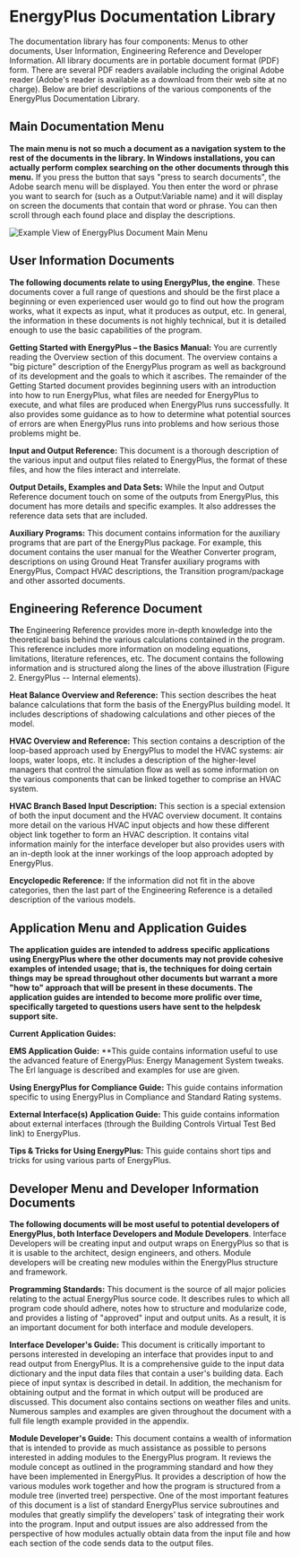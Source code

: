 # EnergyPlus Documentation Library

The documentation library has four components: Menus to other documents, User Information, Engineering Reference and Developer Information.  All library documents are in portable document format (PDF) form.  There are several PDF readers available including the original Adobe reader (Adobe's reader is available as a download from their web site at no charge). Below are brief descriptions of the various components of the EnergyPlus Documentation Library.

## Main Documentation Menu

**The main menu is not so much a document as a navigation system to the rest of the documents in the library.  In Windows installations, you can actually perform complex searching on the other documents through this menu.**  If you press the button that says "press to search documents", the Adobe search menu will be displayed.  You then enter the word or phrase you want to search for (such as a Output:Variable name) and it will display on screen the documents that contain that word or phrase.  You can then scroll through each found place and display the descriptions.

![Example View of EnergyPlus Document Main Menu](media/example-view-of-energyplus-document-main-menu.png)


## User Information Documents 

**The following documents relate to using EnergyPlus, the engine**. These documents cover a full range of questions and should be the first place a beginning or even experienced user would go to find out how the program works, what it expects as input, what it produces as output, etc. In general, the information in these documents is not highly technical, but it is detailed enough to use the basic capabilities of the program.

**Getting Started with EnergyPlus – the Basics Manual:** You are currently reading the Overview section of this document. The overview contains a "big picture" description of the EnergyPlus program as well as background of its development and the goals to which it ascribes. The remainder of the Getting Started document provides beginning users with an introduction into how to run EnergyPlus, what files are needed for EnergyPlus to execute, and what files are produced when EnergyPlus runs successfully. It also provides some guidance as to how to determine what potential sources of errors are when EnergyPlus runs into problems and how serious those problems might be.

**Input and Output Reference:** This document is a thorough description of the various input and output files related to EnergyPlus, the format of these files, and how the files interact and interrelate.

**Output Details, Examples and Data Sets:** While the Input and Output Reference document touch on some of the outputs from EnergyPlus, this document has more details and specific examples. It also addresses the reference data sets that are included.

**Auxiliary Programs:**  This document contains information for the auxiliary programs that are part of the EnergyPlus package. For example, this document contains the user manual for the Weather Converter program, descriptions on using Ground Heat Transfer auxiliary programs with EnergyPlus, Compact HVAC descriptions, the Transition program/package and other assorted documents.

## Engineering Reference Document

**Th**e Engineering Reference provides more in-depth knowledge into the theoretical basis behind the various calculations contained in the program. This reference includes more information on modeling equations, limitations, literature references, etc. The document contains the following information and is structured along the lines of the above illustration (Figure 2. EnergyPlus -- Internal elements).

**Heat Balance Overview and Reference:**  This section describes the heat balance calculations that form the basis of the EnergyPlus building model. It includes descriptions of shadowing calculations and other pieces of the model.

**HVAC Overview and Reference:** This section contains a description of the loop-based approach used by EnergyPlus to model the HVAC systems: air loops, water loops, etc. It includes a description of the higher-level managers that control the simulation flow as well as some information on the various components that can be linked together to comprise an HVAC system.

**HVAC Branch Based Input Description:** This section is a special extension of both the input document and the HVAC overview document. It contains more detail on the various HVAC input objects and how these different object link together to form an HVAC description. It contains vital information mainly for the interface developer but also provides users with an in-depth look at the inner workings of the loop approach adopted by EnergyPlus.

**Encyclopedic Reference:** If the information did not fit in the above categories, then the last part of the Engineering Reference is a detailed description of the various models.

## Application Menu and Application Guides 

**The application guides are intended to address specific applications using EnergyPlus where the other documents may not provide cohesive examples of intended usage; that is, the techniques for doing certain things may be spread throughout other documents but warrant a more "how to" approach that will be present in these documents. The application guides are intended to become more prolific over time, specifically targeted to questions users have sent to the helpdesk support site.**

**Current Application Guides:**

**EMS Application Guide:** **This guide contains information useful to use the advanced feature of EnergyPlus: Energy Management System tweaks. The Erl language is described and examples for use are given.

**Using EnergyPlus for Compliance Guide:** This guide contains information specific to using EnergyPlus in Compliance and Standard Rating systems.

**External Interface(s) Application Guide:** This guide contains information about external interfaces (through the Building Controls Virtual Test Bed link) to EnergyPlus.

**Tips & Tricks for Using EnergyPlus:** This guide contains short tips and tricks for using various parts of EnergyPlus.

## Developer Menu and Developer Information Documents

**The following documents will be most useful to potential developers of EnergyPlus, both Interface Developers and Module Developers**. Interface Developers will be creating input and output wraps on EnergyPlus so that is it is usable to the architect, design engineers, and others. Module developers will be creating new modules within the EnergyPlus structure and framework.

**Programming Standards:** This document is the source of all major policies relating to the actual EnergyPlus source code. It describes rules to which all program code should adhere, notes how to structure and modularize code, and provides a listing of "approved" input and output units. As a result, it is an important document for both interface and module developers.

**Interface Developer's Guide:** This document is critically important to persons interested in developing an interface that provides input to and read output from EnergyPlus. It is a comprehensive guide to the input data dictionary and the input data files that contain a user's building data. Each piece of input syntax is described in detail. In addition, the mechanism for obtaining output and the format in which output will be produced are discussed. This document also contains sections on weather files and units. Numerous samples and examples are given throughout the document with a full file length example provided in the appendix.

**Module Developer's Guide:** This document contains a wealth of information that is intended to provide as much assistance as possible to persons interested in adding modules to the EnergyPlus program. It reviews the module concept as outlined in the programming standard and how they have been implemented in EnergyPlus. It provides a description of how the various modules work together and how the program is structured from a module tree (inverted tree) perspective. One of the most important features of this document is a list of standard EnergyPlus service subroutines and modules that greatly simplify the developers' task of integrating their work into the program. Input and output issues are also addressed from the perspective of how modules actually obtain data from the input file and how each section of the code sends data to the output files.